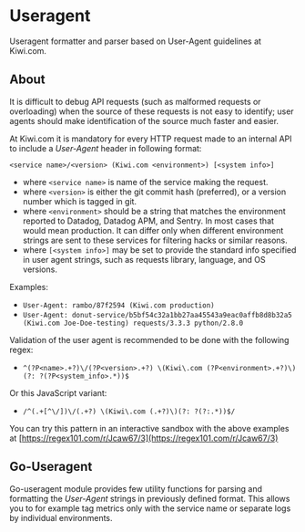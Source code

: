 # Useragent

Useragent formatter and parser based on User-Agent guidelines at Kiwi.com.

## About

It is difficult to debug API requests (such as malformed requests or overloading)
when the source of these requests is not easy to identify;
user agents should make identification of the source much faster and easier.

At Kiwi.com it is mandatory for every HTTP request made to an internal API
to include a *User-Agent* header in following format:

`<service name>/<version> (Kiwi.com <environment>) [<system info>]`

- where `<service name>` is name of the service making the request.
- where `<version>` is either the git commit hash (preferred), or a version number which is tagged in git.
- where `<environment>` should be a string that matches the environment reported to Datadog, Datadog APM, and Sentry.
In most cases that would mean production.
It can differ only when different environment strings are sent to these services for filtering hacks or similar reasons.
- where `[<system info>]` may be set to provide the standard info specified in user agent strings,
such as requests library, language, and OS versions.

Examples:

- `User-Agent: rambo/87f2594 (Kiwi.com production)`
- `User-Agent: donut-service/b5bf54c32a1bb27aa45543a9eac0affb8d8b32a5 (Kiwi.com Joe-Doe-testing) requests/3.3.3 python/2.8.0`

Validation of the user agent is recommended to be done with the following regex:

- `^(?P<name>.+?)\/(?P<version>.+?) \(Kiwi\.com (?P<environment>.+?)\)(?: ?(?P<system_info>.*))$`

Or this JavaScript variant: 

- `/^(.+[^\/])\/(.+?) \(Kiwi\.com (.+?)\)(?: ?(?:.*))$/`

You can try this pattern in an interactive sandbox with the above examples at [https://regex101.com/r/Jcaw67/3](https://regex101.com/r/Jcaw67/3)

## Go-Useragent

Go-useragent module provides few utility functions for parsing and formatting the _User-Agent_ strings
in previously defined format. This allows you to for example tag metrics only with the service name or
separate logs by individual environments.
